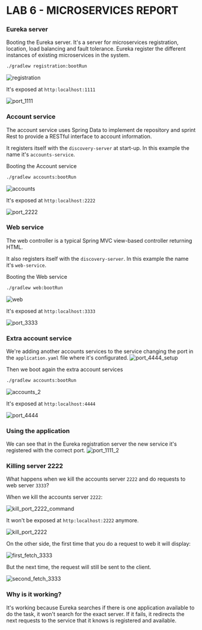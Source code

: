 # LAB 6 - MICROSERVICES REPORT

### Eureka server

Booting the Eureka server. It's a server for microservices registration, location, load balancing and fault tolerance. 
Eureka register the different instances of existing microservices in the system.

```bash
./gradlew registration:bootRun
```

![registration](resources/registration.png)

It's exposed at `http:localhost:1111`

![port_1111](resources/port_1111.png)

### Account service

The account service uses Spring Data to implement de repository and sprint 
Rest to provide a RESTful interface to account information.

It registers itself with the `discovery-server` at start-up. In this example the name it's `accounts-service`.

Booting the Account service
```bash
./gradlew accounts:bootRun
```

![accounts](resources/accounts.png)

It's exposed at `http:localhost:2222`

![port_2222](resources/port_2222.png)

### Web service

The web controller is a typical Spring MVC view-based controller returning HTML.

It also registers itself with the `discovery-server`. In this example the name it's `web-service`.

Booting the Web service
```bash
./gradlew web:bootRun
```

![web](resources/web.png)

It's exposed at `http:localhost:3333`

![port_3333](resources/port_3333.png)

### Extra account service

We're adding another accounts services to the service changing the port in the `application.yaml` file where it's configurated.
![port_4444_setup](resources/port_4444_setup.png)

Then we boot again the extra account services
```bash
./gradlew accounts:bootRun
```
![accounts_2](resources/accounts_2.png)

It's exposed at `http:localhost:4444`

![port_4444](resources/port_4444.png)

### Using the application
We can see that in the Eureka registration server the new service it's registered with the correct port.
![port_1111_2](resources/port_1111_2.png)

### Killing server 2222

What happens when we kill the accounts server `2222` and do requests to web server `3333`?

When we kill the accounts server `2222`:

![kill_port_2222_command](resources/kill_port_2222_command.png)

It won't be exposed at `http:localhost:2222` anymore.

![kill_port_2222](resources/kill_port_2222.png)

On the other side, the first time that you do a request to web it will display:

![first_fetch_3333](resources/first_fetch_3333.png)

But the next time, the request will still be sent to the client.

![second_fetch_3333](resources/second_fetch_3333.png)

### Why is it working?
It's working because Eureka searches if there is one application available to do the task, it won't search for the exact server.
If it fails, it redirects the next requests to the service that it knows is registered and available.